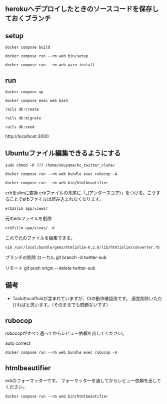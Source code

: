 ## herokuへデプロイしたときのソースコードを保存しておくブランチ

## setup
```
docker compose build
```
```
docker compose run --rm web bin/setup
```
```
docker compose run --rm web yarn install
```

## run

```
docker compose up
```

```
docker compose exec web bash
```
```
rails db:create
```
```
rails db:migrate
```
```
rails db:seed
```

http://localhost:3000

## Ubuntuファイル編集できるようにする
```
sudo chmod -R 777 /home/okuyama/hc_twitter_clone/
```

```
docker compose run --rm web bundle exec rubocop -A
```

```
docker compose run --rm web bin/htmlbeautifier
```
erbをslimに変換
erbファイルの末尾に「_(アンダースコア)」をつける。こうすることでerbファイルは読み込まれなくなります。
```
erb2slim app/views/
```
元のerbファイルを削除
```
erb2slim app/views/ -d
```
これで元のファイルを編集できる。
```
vim /usr/local/bundle/gems/html2slim-0.2.0/lib/html2slim/converter.rb
```

ブランチの削除
ローカル
git branch -d twitter-sub

リモート
git push origin --delete twitter-sub


## 備考

- Taskのscaffoldが含まれていますが、CIの動作確認用です。
適宜削除いただければと思います。（そのままでも問題ないです）

## rubocop

rubocopがすべて通ってからレビュー依頼を出してください。

auto correct

```
docker compose run --rm web bundle exec rubocop -A
```

## htmlbeautifier

erbのフォーマッターです。
フォーマッターを通してからレビュー依頼を出してください。

```
docker compose run --rm web bin/htmlbeautifier
```
